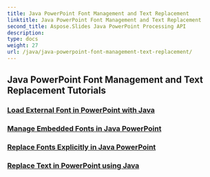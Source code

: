 ```yaml
---
title: Java PowerPoint Font Management and Text Replacement
linktitle: Java PowerPoint Font Management and Text Replacement
second_title: Aspose.Slides Java PowerPoint Processing API
description: 
type: docs
weight: 27
url: /java/java-powerpoint-font-management-text-replacement/
---
```


## Java PowerPoint Font Management and Text Replacement Tutorials
### [Load External Font in PowerPoint with Java](./load-external-font-powerpoint-java/)
### [Manage Embedded Fonts in Java PowerPoint](./manage-embedded-fonts-java-powerpoint/)
### [Replace Fonts Explicitly in Java PowerPoint](./replace-fonts-explicitly-java-powerpoint/)
### [Replace Text in PowerPoint using Java](./replace-text-powerpoint-java/)
